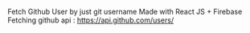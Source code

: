 Fetch Github User by just git username 
Made with React JS + Firebase
Fetching github api : https://api.github.com/users/
